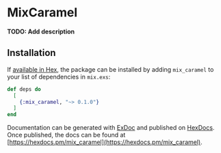 # MixCaramel

**TODO: Add description**

## Installation

If [available in Hex](https://hex.pm/docs/publish), the package can be installed
by adding `mix_caramel` to your list of dependencies in `mix.exs`:

```elixir
def deps do
  [
    {:mix_caramel, "~> 0.1.0"}
  ]
end
```

Documentation can be generated with [ExDoc](https://github.com/elixir-lang/ex_doc)
and published on [HexDocs](https://hexdocs.pm). Once published, the docs can
be found at [https://hexdocs.pm/mix_caramel](https://hexdocs.pm/mix_caramel).

